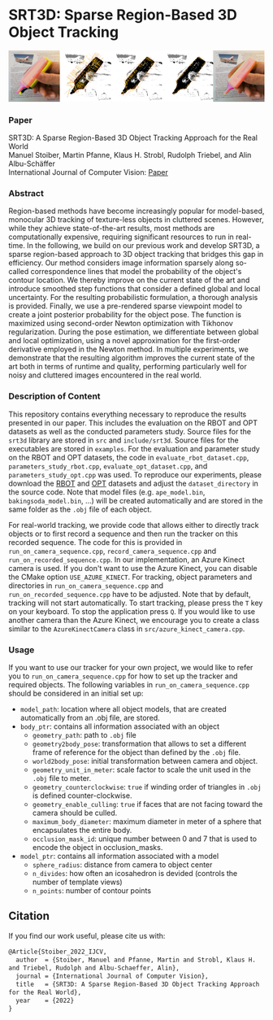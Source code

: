 # SRT3D: Sparse Region-Based 3D Object Tracking

![](dlr_srt3d_visualization.png)

### Paper
SRT3D: A Sparse Region-Based 3D Object Tracking Approach for the Real World  
Manuel Stoiber, Martin Pfanne, Klaus H. Strobl, Rudolph Triebel, and Alin Albu-Schäffer  
International Journal of Computer Vision: [Paper](https://arxiv.org/abs/2110.12715)

### Abstract
Region-based methods have become increasingly popular for model-based, monocular 3D tracking of texture-less objects in cluttered scenes. However, while they achieve state-of-the-art results, most methods are computationally expensive, requiring significant resources to run in real-time. In the following, we build on our previous work and develop SRT3D, a sparse region-based approach to 3D object tracking that bridges this gap in efficiency. Our method considers image information sparsely along so-called correspondence lines that model the probability of the object's contour location. We thereby improve on the current state of the art and introduce smoothed step functions that consider a defined global and local uncertainty. For the resulting probabilistic formulation, a thorough analysis is provided. Finally, we use a pre-rendered sparse viewpoint model to create a joint posterior probability for the object pose. The function is maximized using second-order Newton optimization with Tikhonov regularization. During the pose estimation, we differentiate between global and local optimization, using a novel approximation for the first-order derivative employed in the Newton method. In multiple experiments, we demonstrate that the resulting algorithm improves the current state of the art both in terms of runtime and quality, performing particularly well for noisy and cluttered images encountered in the real world.

### Description of Content
This repository contains everything necessary to reproduce the results presented in our paper. This includes the evaluation on the RBOT and OPT datasets as well as the conducted parameters study. Source files for the `srt3d` library are stored in `src` and `include/srt3d`. Source files for the executables are stored in `examples`. For the evaluation and parameter study on the RBOT and OPT datasets, the code in `evaluate_rbot_dataset.cpp`, `parameters_study_rbot.cpp`, `evaluate_opt_dataset.cpp`, and `parameters_study_opt.cpp` was used. To reproduce our experiments, please download the [RBOT](http://cvmr.info/research/RBOT/) and [OPT](http://media.ee.ntu.edu.tw/research/OPT/) datasets and adjust the `dataset_directory` in the source code. Note that model files (e.g. `ape_model.bin`, `bakingsoda_model.bin`, ...) will be created automatically and are stored in the same folder as the `.obj` file of each object.

For real-world tracking, we provide code that allows either to directly track objects or to first record a sequence and then run the tracker on this recorded sequence. The code for this is provided in `run_on_camera_sequence.cpp`, `record_camera_sequence.cpp` and `run_on_recorded_sequence.cpp`. In our implementation, an Azure Kinect camera is used. If you don't want to use the Azure Kinect, you can disable the CMake option `USE_AZURE_KINECT`. For tracking, object parameters and directories in `run_on_camera_sequence.cpp` and `run_on_recorded_sequence.cpp` have to be adjusted. Note that by default, tracking will not start automatically. To start tracking, please press the `T` key on your keyboard. To stop the application press `Q`. If you would like to use another camera than the Azure Kinect, we encourage you to create a class similar to the `AzureKinectCamera` class in `src/azure_kinect_camera.cpp`.

### Usage
If you want to use our tracker for your own project, we would like to refer you to `run_on_camera_sequence.cpp` for how to set up the tracker and required objects. The following variables in `run_on_camera_sequence.cpp` should be considered in an initial set up:
* `model_path`: location where all object models, that are created automatically from an .obj file, are stored.
* `body_ptr`: contains all information associated with an object
    * `geometry_path`: path to `.obj` file
    * `geometry2body_pose`: transformation that allows to set a different frame of reference for the object than defined by the `.obj` file.
    * `world2body_pose`: initial transformation between camera and object.
    * `geometry_unit_in_meter`: scale factor to scale the unit used in the `.obj` file to meter.
    * `geometry_counterclockwise`: `true` if winding order of triangles in `.obj` is defined counter-clockwise.
    * `geometry_enable_culling`: `true` if faces that are not facing toward the camera should be culled.
    * `maximum_body_diameter`: maximum diameter in meter of a sphere that encapsulates the entire body.
    * `occlusion_mask_id`: unique number between 0 and 7 that is used to encode the object in occlusion_masks.
* `model_ptr`: contains all information associated with a model
    * `sphere_radius`: distance from camera to object center
    * `n_divides`: how often an icosahedron is devided (controls the number of template views)
    * `n_points`: number of contour points

## Citation
If you find our work useful, please cite us with: 

```
@Article{Stoiber_2022_IJCV,
  author  = {Stoiber, Manuel and Pfanne, Martin and Strobl, Klaus H. and Triebel, Rudolph and Albu-Schaeffer, Alin},
  journal = {International Journal of Computer Vision},
  title   = {SRT3D: A Sparse Region-Based 3D Object Tracking Approach for the Real World},
  year    = {2022}
}
```





